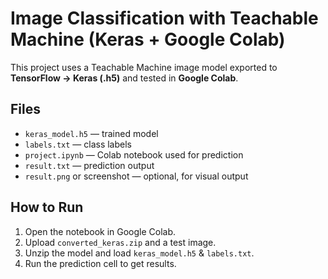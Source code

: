 # Image Classification with Teachable Machine (Keras + Google Colab)

This project uses a Teachable Machine image model exported to **TensorFlow → Keras (.h5)** and tested in **Google Colab**.

## Files
- `keras_model.h5` — trained model
- `labels.txt` — class labels
- `project.ipynb` — Colab notebook used for prediction
- `result.txt` — prediction output
- `result.png` or screenshot — optional, for visual output

## How to Run
1. Open the notebook in Google Colab.
2. Upload `converted_keras.zip` and a test image.
3. Unzip the model and load `keras_model.h5` & `labels.txt`.
4. Run the prediction cell to get results.
